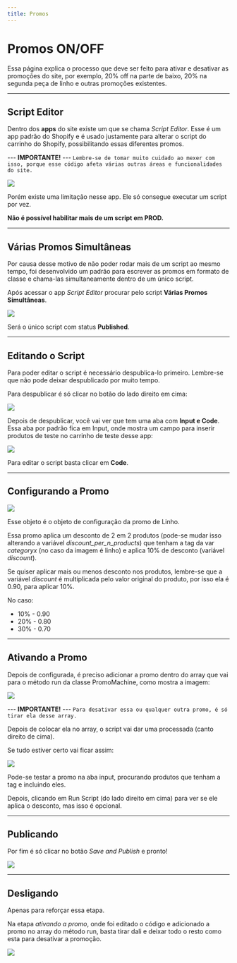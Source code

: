 ```yaml
---
title: Promos
---
```


# Promos ON/OFF
Essa página explica o processo que deve ser feito para ativar e desativar as promoções do site, por exemplo, 20% off na parte de baixo, 20% na segunda peça de linho e outras promoções existentes.

___
## Script Editor
Dentro dos **apps** do site existe um que se chama *Script Editor*.
Esse é um app padrão do Shopify e é usado justamente para alterar o script do carrinho do Shopify, possibilitando essas diferentes promos.

--- **IMPORTANTE!** ---
`Lembre-se de tomar muito cuidado ao mexer com isso, porque esse código afeta várias outras áreas e funcionalidades do site.`

![](/images/promo/script_editor.png)

Porém existe uma limitação nesse app. Ele só consegue executar um script por vez.

**Não é possível habilitar mais de um script em PROD.**

___
## Várias Promos Simultâneas

Por causa desse motivo de não poder rodar mais de um script ao mesmo tempo, foi desenvolvido um padrão para escrever as promos em formato de classe e chama-las simultaneamente dentro de um único script.

Após acessar o app *Script Editor* procurar pelo script **Várias Promos Simultâneas**.

![](/images/promo/promo_simultanea.png)

Será o único script com status **Published**.

___
## Editando o Script

Para poder editar o script é necessário despublica-lo primeiro. Lembre-se que não pode deixar despublicado por muito tempo.

Para despublicar é só clicar no botão do lado direito em cima:

![](/images/promo/unpublish.png)

Depois de despublicar, você vai ver que tem uma aba com **Input e Code**. Essa aba por padrão fica em Input, onde mostra um campo para inserir produtos de teste no carrinho de teste desse app:

![](/images/promo/code_input.png)

Para editar o script basta clicar em **Code**.

___
## Configurando a Promo

![](/images/promo/config_promo.png)

Esse objeto é o objeto de configuração da promo de Linho.

Essa promo aplica um desconto de 2 em 2 produtos (pode-se mudar isso alterando a variável *discount_per_n_products*) que tenham a tag da var *categoryx* (no caso da imagem é linho) e aplica 10% de desconto (variável *discount*).

Se quiser aplicar mais ou menos desconto nos produtos, lembre-se que a variável *discount* é multiplicada pelo valor original do produto, por isso ela é 0.90, para aplicar 10%.

No caso:

+ 10% - 0.90
+ 20% - 0.80
+ 30% - 0.70

___
## Ativando a Promo
Depois de configurada, é preciso adicionar a promo dentro do array que vai para o método run da classe PromoMachine, como mostra a imagem:

![](/images/promo/promo_machine.png)

--- **IMPORTANTE!** ---
`Para desativar essa ou qualquer outra promo, é só tirar ela desse array.`

Depois de colocar ela no array, o script vai dar uma processada (canto direito de cima).

Se tudo estiver certo vai ficar assim:

![](/images/promo/script_status.png)

Pode-se testar a promo na aba input, procurando produtos que tenham a tag e incluindo eles.

Depois, clicando em Run Script (do lado direito em cima) para ver se ele aplica o desconto, mas isso é opcional.

___
## Publicando
Por fim é só clicar no botão *Save and Publish* e pronto!

![](/images/promo/save_publish.png)

___
## Desligando
Apenas para reforçar essa etapa.

Na etapa *ativando a promo*, onde foi editado o código e adicionado a promo no array do método run, basta tirar dali e deixar todo o resto como esta para desativar a promoção.

![](/images/promo/promo_off.png)
